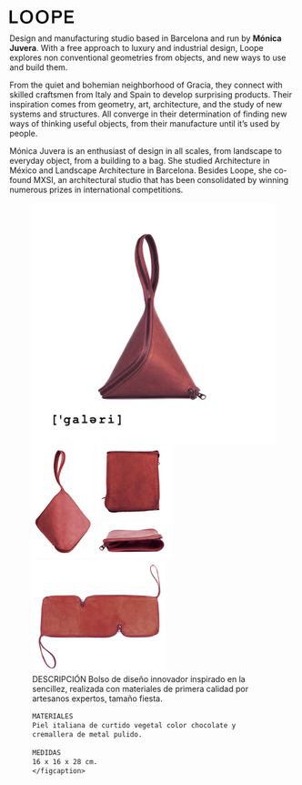 ![Logo.jpg](/images/Logo.jpg)



Design and manufacturing studio based in Barcelona and run by **Mónica Juvera**. With a free approach to luxury and industrial design, Loope explores non conventional geometries from objects, and new ways to use and build them.

From the quiet and bohemian neighborhood of Gracia, they connect with skilled craftsmen from Italy and Spain to develop surprising products. Their inspiration comes from geometry, art, architecture, and the study of new systems and structures. All converge in their determination of finding new ways of thinking useful objects, from their manufacture until it’s used by people.

Mónica Juvera is an enthusiast of design in all scales, from landscape to everyday object, from a building to a bag. She studied Architecture in México and Landscape Architecture in Barcelona. Besides Loope, she co-found MXSI, an architectural studio that has been consolidated by winning numerous prizes in international competitions.


<figure class="half">
	<a href="/images/CARTERA 1.jpg"><img src="/images/CARTERA 1.jpg" alt="image"></a>
	<a href="/images/CARTERA 2.jpg"><img src="/images/CARTERA 2.jpg" alt="image"></a>
	<a href="/images/CARTERA 2A.jpg"><img src="/images/CARTERA 2A.jpg" alt="image"></a>
	<a href="/images/CARTERA 4a.jpg"><img src="/images/CARTERA 4a.jpg" alt="image"></a>
    <figcaption>
    DESCRIPCIÓN
    Bolso de diseño innovador inspirado en la sencillez, realizada con materiales de primera calidad por artesanos expertos, tamaño fiesta.
    
    MATERIALES
    Piel italiana de curtido vegetal color chocolate y cremallera de metal pulido.
    
    MEDIDAS
    16 x 16 x 28 cm.
	</figcaption>
</figure>